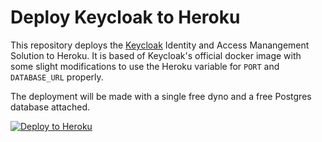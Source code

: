 # Deploy Keycloak to Heroku

This repository deploys the [Keycloak](https://www.keycloak.org) Identity and Access Manangement Solution 
to Heroku.  It is based of Keycloak's official docker image with some slight modifications to use the
Heroku variable for `PORT` and `DATABASE_URL` properly.

The deployment will be made with a single free dyno and a free Postgres database attached.

[![Deploy to Heroku](https://www.herokucdn.com/deploy/button.svg)](https://heroku.com/deploy?template=https://github.com/ThomasMboto/keycloack-heroku-template)